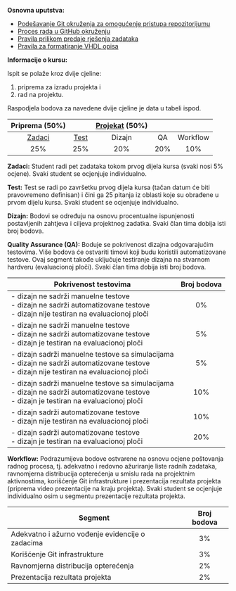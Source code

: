 **Osnovna uputstva:**

- [Podešavanje Git okruženja za omogućenje pristupa repozitorijumu](docs/git-setup.md)
- [Proces rada u GitHub okruženju](docs/github-workflow.md)
- [Pravila prilikom predaje rješenja zadataka](docs/git-commit.md)
- [Pravila za formatiranje VHDL opisa](docs/vhdl-code-style.md)

**Informacije o kursu:**

Ispit se polaže kroz dvije cjeline:
1. priprema za izradu projekta i
2. rad na projektu.

Raspodjela bodova za navedene dvije cjeline je data u tabeli ispod.

| Priprema (50%) || [Projekat](docs/evaluations/project-evaluation.md) (50%) |||
| :------: | :------: | :------: | :------: | :------: |
| [Zadaci](docs/evaluations/assignments-evaluation.md) | [Test](docs/evaluations/test-results.md) | Dizajn | QA | Workflow |
| 25% | 25% | 20%| 20% | 10% |

**Zadaci:** Student radi pet zadataka tokom prvog dijela kursa (svaki nosi 5% ocjene). Svaki student se ocjenjuje individualno.

**Test:** Test se radi po završetku prvog dijela kursa (tačan datum će biti pravovremeno definisan) i čini ga 25 pitanja iz oblasti koje su obrađene u prvom dijelu kursa. Svaki student se ocjenjuje individualno.

**Dizajn:** Bodovi se određuju na osnovu procentualne ispunjenosti postavljenih zahtjeva i ciljeva projektnog zadatka. Svaki član tima dobija isti broj bodova.

**Quality Assurance (QA):** Boduje se pokrivenost dizajna odgovarajućim testovima. Više bodova će ostvariti timovi koji budu koristili automatizovane testove. Ovaj segment takođe uključuje testiranje dizajna na stvarnom hardveru (evaluacionoj ploči). Svaki član tima dobija isti broj bodova.

| Pokrivenost testovima | Broj bodova |
| ------ | :------: |
| - dizajn ne sadrži manuelne testove <br> - dizajn ne sadrži automatizovane testove <br> - dizajn nije testiran na evaluacionoj ploči | 0% |
| - dizajn ne sadrži manuelne testove <br> - dizajn ne sadrži automatizovane testove <br> - dizajn je testiran na evaluacionoj ploči | 5% |
| - dizajn sadrži manuelne testove sa simulacijama <br> - dizajn ne sadrži automatizovane testove <br> - dizajn nije testiran na evaluacionoj ploči | 5% |
| - dizajn sadrži manuelne testove sa simulacijama <br> - dizajn ne sadrži automatizovane testove <br> - dizajn je testiran na evaluacionoj ploči | 10% |
| - dizajn sadrži automatizovane testove <br> - dizajn nije testiran na evaluacionoj ploči | 10% |
| - dizajn sadrži automatizovane testove <br> - dizajn je testiran na evaluacionoj ploči | 20% |

**Workflow:** Podrazumijeva bodove ostvarene na osnovu ocjene poštovanja radnog procesa, tj. adekvatno i redovno ažuriranje liste radnih zadataka, ravnomjerna distribucija opterećenja u smislu rada na projektnim aktivnostima, korišćenje Git infrastrukture i prezentacija rezultata projekta (priprema video prezentacije na kraju projekta). Svaki student se ocjenjuje individualno osim u segmentu prezentacije rezultata projekta.

| Segment | Broj bodova |
| ------ | :------: |
| Adekvatno i ažurno vođenje evidencije o zadacima | 3% |
| Korišćenje Git infrastrukture | 3% |
| Ravnomjerna distribucija opterećenja | 2% |
| Prezentacija rezultata projekta | 2% |